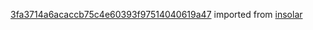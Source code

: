 [3fa3714a6acaccb75c4e60393f97514040619a47](https://github.com/insolar/insolar/commit/3fa3714a6acaccb75c4e60393f97514040619a47) imported from [insolar](https://github.com/insolar/insolar)
